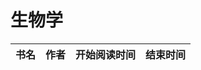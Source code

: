 # 生物学


 书名  | 作者  | 开始阅读时间  | 结束时间  
------------  | -------------  |------------- |------------- | 